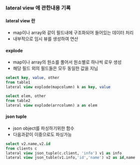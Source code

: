 ### lateral view 에 관한내용 기록

#### lateral view 란
- map이나 array와 같이 필드내에 구조화되어 들어있는 데이터 처리
- 내부적으로 임시 뷰를 생성하여 연산

#### explode
- map이나 array의 원소를 풀어서 원소별로 하나씩 로우 생성
- 해당 필드 외의 필드들은 모두 동일한 값을 지님
```sql
select key, value, other
from table1
lateral view explode(mapcolumn) k as key, value

select elem, other
from table2
lateral view explode(arrcolumn) a as elem
```

#### json tuple
- json object를 파싱하기위한 함수
- 다음과같이 이중으로도 파싱가능
```sql
select v2.name,v2.id 
from clients c 
lateral view json_tuple(c.client, 'info') v1 as info
lateral view json_tuble(v1.info,'id','name') v2 as id,name
``` 
